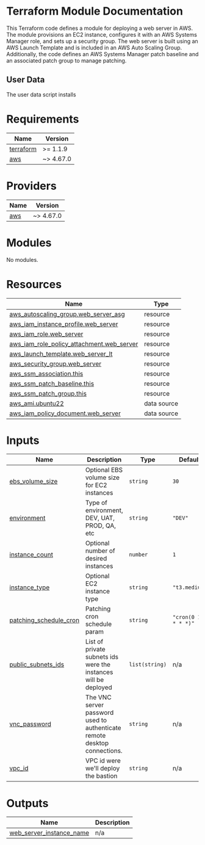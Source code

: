 <!-- BEGIN_TF_DOCS -->
# Terraform Module Documentation

This Terraform code defines a module for deploying a web server in AWS. The module provisions an EC2 instance, configures it with an AWS Systems Manager role,
and sets up a security group. The web server is built using an AWS Launch Template and is included in an AWS Auto Scaling Group.
Additionally, the code defines an AWS Systems Manager patch baseline and an associated patch group to manage patching.

## User Data

The user data script installs

# Requirements

| Name | Version |
|------|---------|
| <a name="requirement_terraform"></a> [terraform](#requirement\_terraform) | >= 1.1.9 |
| <a name="requirement_aws"></a> [aws](#requirement\_aws) | ~> 4.67.0 |

# Providers

| Name | Version |
|------|---------|
| <a name="provider_aws"></a> [aws](#provider\_aws) | ~> 4.67.0 |

# Modules

No modules.

# Resources

| Name | Type |
|------|------|
| [aws_autoscaling_group.web_server_asg](https://registry.terraform.io/providers/hashicorp/aws/latest/docs/resources/autoscaling_group) | resource |
| [aws_iam_instance_profile.web_server](https://registry.terraform.io/providers/hashicorp/aws/latest/docs/resources/iam_instance_profile) | resource |
| [aws_iam_role.web_server](https://registry.terraform.io/providers/hashicorp/aws/latest/docs/resources/iam_role) | resource |
| [aws_iam_role_policy_attachment.web_server](https://registry.terraform.io/providers/hashicorp/aws/latest/docs/resources/iam_role_policy_attachment) | resource |
| [aws_launch_template.web_server_lt](https://registry.terraform.io/providers/hashicorp/aws/latest/docs/resources/launch_template) | resource |
| [aws_security_group.web_server](https://registry.terraform.io/providers/hashicorp/aws/latest/docs/resources/security_group) | resource |
| [aws_ssm_association.this](https://registry.terraform.io/providers/hashicorp/aws/latest/docs/resources/ssm_association) | resource |
| [aws_ssm_patch_baseline.this](https://registry.terraform.io/providers/hashicorp/aws/latest/docs/resources/ssm_patch_baseline) | resource |
| [aws_ssm_patch_group.this](https://registry.terraform.io/providers/hashicorp/aws/latest/docs/resources/ssm_patch_group) | resource |
| [aws_ami.ubuntu22](https://registry.terraform.io/providers/hashicorp/aws/latest/docs/data-sources/ami) | data source |
| [aws_iam_policy_document.web_server](https://registry.terraform.io/providers/hashicorp/aws/latest/docs/data-sources/iam_policy_document) | data source |

# Inputs

| Name | Description | Type | Default | Required |
|------|-------------|------|---------|:--------:|
| <a name="input_ebs_volume_size"></a> [ebs\_volume\_size](#input\_ebs\_volume\_size) | Optional EBS volume size for EC2 instances | `string` | `30` | no |
| <a name="input_environment"></a> [environment](#input\_environment) | Type of environment, DEV, UAT, PROD, QA, etc | `string` | `"DEV"` | no |
| <a name="input_instance_count"></a> [instance\_count](#input\_instance\_count) | Optional number of desired instances | `number` | `1` | no |
| <a name="input_instance_type"></a> [instance\_type](#input\_instance\_type) | Optional EC2 instance type | `string` | `"t3.medium"` | no |
| <a name="input_patching_schedule_cron"></a> [patching\_schedule\_cron](#input\_patching\_schedule\_cron) | Patching cron schedule param | `string` | `"cron(0 1 ? * * *)"` | no |
| <a name="input_public_subnets_ids"></a> [public\_subnets\_ids](#input\_public\_subnets\_ids) | List of private subnets ids were the instances will be deployed | `list(string)` | n/a | yes |
| <a name="input_vnc_password"></a> [vnc\_password](#input\_vnc\_password) | The VNC server password used to authenticate remote desktop connections. | `string` | n/a | yes |
| <a name="input_vpc_id"></a> [vpc\_id](#input\_vpc\_id) | VPC id were we'll deploy the bastion | `string` | n/a | yes |

# Outputs

| Name | Description |
|------|-------------|
| <a name="output_web_server_instance_name"></a> [web\_server\_instance\_name](#output\_web\_server\_instance\_name) | n/a |
<!-- END_TF_DOCS -->